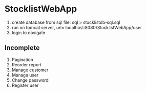 # StocklistWebApp
1. create database from sql file: sql > stocklistdb-sql.sql
2. run on tomcat server, url= localhost:8080/StocklistWebApp/user
3. login to navigate

## Incomplete
1. Pagination
2. Reorder report
3. Manage customer
4. Manage user
5. Change password
6. Register user
